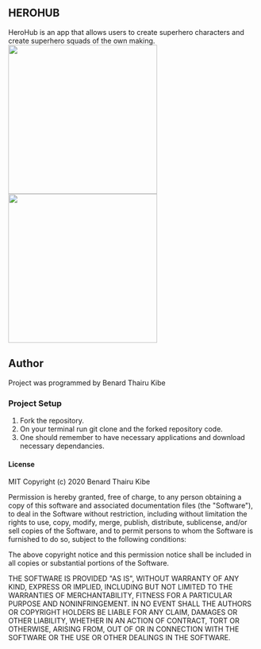 ## HEROHUB

HeroHub is an app that allows users to create superhero characters and create superhero squads of the own making.
<img src="Images/screenshot1.png" width=300>
<img src="Images/screenshot2.png" width=300>

## Author

Project was programmed by Benard Thairu Kibe

### Project Setup

1. Fork the repository.
1. On your terminal run git clone and the forked repository code.
1. One should remember to have necessary applications and download necessary dependancies.

#### License

MIT Copyright (c) 2020 Benard Thairu Kibe

Permission is hereby granted, free of charge, to any person obtaining a copy of this software and associated documentation files (the "Software"), to deal in the Software without restriction, including without limitation the rights to use, copy, modify, merge, publish, distribute, sublicense, and/or sell copies of the Software, and to permit persons to whom the Software is furnished to do so, subject to the following conditions:

The above copyright notice and this permission notice shall be included in all copies or substantial portions of the Software.

THE SOFTWARE IS PROVIDED "AS IS", WITHOUT WARRANTY OF ANY KIND, EXPRESS OR IMPLIED, INCLUDING BUT NOT LIMITED TO THE WARRANTIES OF MERCHANTABILITY, FITNESS FOR A PARTICULAR PURPOSE AND NONINFRINGEMENT. IN NO EVENT SHALL THE AUTHORS OR COPYRIGHT HOLDERS BE LIABLE FOR ANY CLAIM, DAMAGES OR OTHER LIABILITY, WHETHER IN AN ACTION OF CONTRACT, TORT OR OTHERWISE, ARISING FROM, OUT OF OR IN CONNECTION WITH THE SOFTWARE OR THE USE OR OTHER DEALINGS IN THE SOFTWARE.